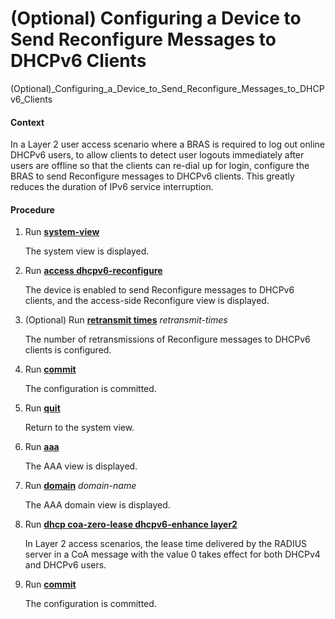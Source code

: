 (Optional) Configuring a Device to Send Reconfigure Messages to DHCPv6 Clients
==============================================================================

(Optional)_Configuring_a_Device_to_Send_Reconfigure_Messages_to_DHCPv6_Clients

#### Context

In a Layer 2 user access scenario where a BRAS is required to log out online DHCPv6 users, to allow clients to detect user logouts immediately after users are offline so that the clients can re-dial up for login, configure the BRAS to send Reconfigure messages to DHCPv6 clients. This greatly reduces the duration of IPv6 service interruption.


#### Procedure

1. Run [**system-view**](cmdqueryname=system-view)
   
   
   
   The system view is displayed.
2. Run [**access dhcpv6-reconfigure**](cmdqueryname=access+dhcpv6-reconfigure)
   
   
   
   The device is enabled to send Reconfigure messages to DHCPv6 clients, and the access-side Reconfigure view is displayed.
3. (Optional) Run [**retransmit times**](cmdqueryname=retransmit+times) *retransmit-times*
   
   
   
   The number of retransmissions of Reconfigure messages to DHCPv6 clients is configured.
4. Run [**commit**](cmdqueryname=commit)
   
   
   
   The configuration is committed.
5. Run [**quit**](cmdqueryname=quit)
   
   
   
   Return to the system view.
6. Run [**aaa**](cmdqueryname=aaa)
   
   
   
   The AAA view is displayed.
7. Run [**domain**](cmdqueryname=domain) *domain-name*
   
   
   
   The AAA domain view is displayed.
8. Run [**dhcp coa-zero-lease dhcpv6-enhance layer2**](cmdqueryname=dhcp+coa-zero-lease+dhcpv6-enhance+layer2)
   
   
   
   In Layer 2 access scenarios, the lease time delivered by the RADIUS server in a CoA message with the value 0 takes effect for both DHCPv4 and DHCPv6 users.
9. Run [**commit**](cmdqueryname=commit)
   
   
   
   The configuration is committed.